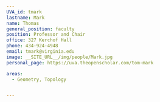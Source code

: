 ```yaml
---
UVA_id: tmark
lastname: Mark
name: Thomas
general_position: faculty
position: Professor and Chair
office: 327 Kerchof Hall
phone: 434-924-4948
email: tmark@virginia.edu
image: __SITE_URL__/img/people/Mark.jpg
personal_page: https://uva.theopenscholar.com/tom-mark

areas:
  - Geometry, Topology


---
```

